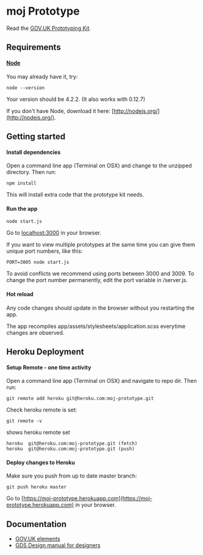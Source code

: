 # moj Prototype

Read the [GOV.UK Prototyping Kit](https://github.com/alphagov/govuk_prototype_kit).

## Requirements

#### [Node](http://nodejs.org/)

You may already have it, try:

```
node --version
```

Your version should be 4.2.2. (It also works with 0.12.7)

If you don't have Node, download it here: [http://nodejs.org/](http://nodejs.org/).

## Getting started

#### Install dependencies

Open a command line app (Terminal on OSX) and change to the unzipped directory. Then run:

```
npm install
```

This will install extra code that the prototype kit needs.

#### Run the app

```
node start.js
```

Go to [localhost:3000](http://localhost:3000) in your browser.

If you want to view multiple prototypes at the same time you can give them unique port numbers, like this:

```
PORT=3005 node start.js
```

To avoid conflicts we recommend using ports between 3000 and 3009. To change the port number permanently, edit the port variable in /server.js.

#### Hot reload

Any code changes should update in the browser without you restarting the app.

The app recompiles app/assets/stylesheets/application.scss everytime changes are observed.


## Heroku Deployment

#### Setup Remote - one time activity

Open a command line app (Terminal on OSX) and navigate to repo dir. Then run:

```
git remote add heroku git@heroku.com:moj-prototype.git
```

Check heroku remote is set:

```
git remote -v
```
shows heroku remote set
```
heroku	git@heroku.com:moj-prototype.git (fetch)
heroku	git@heroku.com:moj-prototype.git (push)
```

#### Deploy changes to Heroku

Make sure you push from up to date master branch:

```
git push heroku master
```

Go to [https://moj-prototype.herokuapp.com](https://moj-prototype.herokuapp.com) in your browser.

## Documentation

- [GOV.UK elements](http://govuk-elements.herokuapp.com)
- [GDS Design manual for designers](https://www.gov.uk/service-manual/designers)
